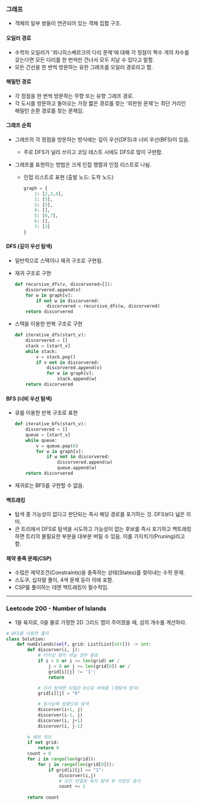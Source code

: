 ### 그래프

* 객체의 일부 쌍들이 연관되어 있는 객체 집합 구조.

#### 오일러 경로

* 수학자 오일러가 '쾨니히스베르크의 다리 문제'에 대해 각 정점이 짝수 개의 차수를 갖는다면 모든 다리를 한 번씩만 건너서 모두 지날 수 있다고 말함.
* 모든 간선을 한 번씩 방문하는 유한 그래프를 오일러 경로라고 함.

#### 해밀턴 경로

* 각 정점을 한 번씩 방문하는 무향 또는 유향 그래프 경로.
* 각 도시를 방문하고 돌아오는 가장 짧은 경로를 찾는 '외판원 문제'는 최단 거리인 해밀턴 순환 경로를 찾는 문제임.

#### 그래프 순회

* 그래프의 각 정점을 방문하는 방식에는 깊이 우선(DFS)과 너비 우선(BFS)이 있음.

  * 주로 DFS가 널리 쓰이고 코딩 테스트 시에도 DFS로 많이 구현함.

* 그래프를 표현하는 방법은 크게 인접 행렬과 인접 리스트로 나뉨.

  * 인접 리스트로 표현 (출발 노드: 도착 노드)

    ``` python
    graph = {
        1: [2,3,4],
        2: [5],
        3: [5],
        4: [],
        5: [6,7],
        6: [],
        7: [3]
    }
    ```

#### DFS (깊이 우선 탐색)

* 일반적으로 스택이나 재귀 구조로 구현됨.

* 재귀 구조로 구현

  ```python
  def recursive_dfs(v, discorvered=[]):
      discorvered.append(v)
      for w in graph[v]:
          if not w in discorvered:
              discorvered = recursive_dfs(w, discorvered)
      return discorvered
  ```

* 스택을 이용한 반복 구조로 구현

  ```python
  def iterative_dfs(start_v):
      discorvered = []
      stack = [start_v]
      while stack:
          v = stack.pop()
          if v not in discorvered:
              discorvered.append(v)
              for w in graph[v]:
                  stack.append(w)
      return discorvered
  ```

#### BFS (너비 우선 탐색)

* 큐를 이용한 반복 구조로 표현

  ```python
  def iterative_bfs(start_v):
      discorvered = []
      queue = [start_v]
      while queue:
          v = queue.pop(0)
          for w in graph[v]:
              if w not in discorvered:
                  discorvered.append(w)
                  queue.append(w)
      return discorvered
  ```

* 재귀로는 BFS를 구현할 수 없음.

#### 백트래킹

* 탐색 중 가능성이 없다고 판단되는 즉시 해당 경로를 포기하는 것. DFS보다 넓은 의미.
* 큰 트리에서 DFS로 탐색을 시도하고 가능성이 없는 후보를 즉시 포기하고 백트래킹하면 트리의 불필요한 부분을 대부분 버릴 수 있음. 이를 가지치기(Pruning)라고 함.

#### 제약 충족 문제(CSP)

* 수많은 제약조건(Constraints)을 충족하는 상태(States)를 찾아내는 수학 문제.
* 스도쿠, 십자말 풀이, 4색 문제 등이 이에 포함.
* CSP를 풀이하는 데엔 백트래킹이 필수적임.

---

### Leetcode 200 - Number of Islands

* 1을 육지로, 0을 물로 가정한 2D 그리드 맵이 주어졌을 때, 섬의 개수를 계산하라.

```python
# DFS를 이용한 풀이
class Solution:
    def numIslands(self, grid: List[List[str]]) -> int:
        def discorver(i, j):
            # 더이상 땅이 아닐 경우 종료
            if i < 0 or i >= len(grid) or /
         	    j < 0 or j >= len(grid[0]) or / 
                grid[i][j] != '1':
                return

            # 이미 탐색한 타일은 0으로 바꿔줌 (재탐색 방지)
            grid[i][j] = "0"

            # 동서남북 방향으로 탐색
            discorver(i+1, j)
            discorver(i-1, j)
            discorver(i, j+1)
            discorver(i, j-1)
    
    	# 예외 처리
        if not grid:
            return 0
        count = 0
        for i in range(len(grid)):
            for j in range(len(grid[0])):
                if grid[i][j] == "1":
                    discorver(i,j)
                    # 모든 연결된 육지 탐색 후 카운트 증가
                    count += 1
                    
        return count
```

